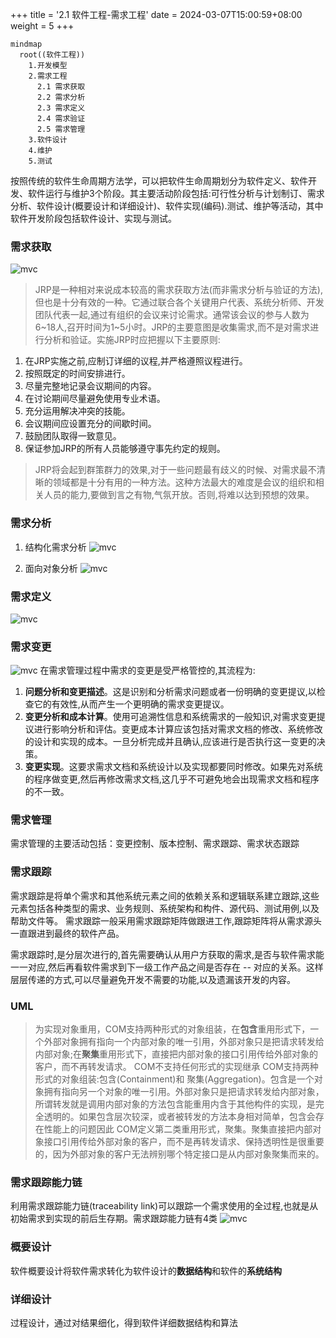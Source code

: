 +++
title = '2.1 软件工程-需求工程'
date = 2024-03-07T15:00:59+08:00
weight = 5
+++

```mermaid
mindmap
  root((软件工程))
    1.开发模型
    2.需求工程
      2.1 需求获取
      2.2 需求分析
      2.3 需求定义
      2.4 需求验证
      2.5 需求管理
    3.软件设计
    4.维护
    5.测试
```

按照传统的软件生命周期方法学，可以把软件生命周期划分为软件定义、软件开发、软件运行与维护3个阶段。其主要活动阶段包括:可行性分析与计划制订、需求分析、软件设计(概要设计和详细设计)、软件实现(编码).测试、维护等活动，其中软件开发阶段包括软件设计、实现与测试。

### 需求获取
![mvc](../../../images/content/ruankao/software_requirement.png)

> JRP是一种相对来说成本较高的需求获取方法(而非需求分析与验证的方法),但也是十分有效的一种。它通过联合各个关键用户代表、系统分析师、开发团队代表一起,通过有组织的会议来讨论需求。通常该会议的参与人数为6~18人,召开时间为1~5小时。JRP的主要意图是收集需求,而不是对需求进行分析和验证。实施JRP时应把握以下主要原则:
1. 在JRP实施之前,应制订详细的议程,并严格遵照议程进行。
2. 按照既定的时间安排进行。
3. 尽量完整地记录会议期间的内容。
4. 在讨论期间尽量避免使用专业术语。
5. 充分运用解决冲突的技能。
6. 会议期间应设置充分的间歇时间。
7. 鼓励团队取得一致意见。
8. 保证参加JRP的所有人员能够遵守事先约定的规则。

> JRP将会起到群策群力的效果,对于一些问题最有歧义的时候、对需求最不清晰的领域都是十分有用的一种方法。这种方法最大的难度是会议的组织和相关人员的能力,要做到言之有物,气氛开放。否则,将难以达到预想的效果。

### 需求分析
1. 结构化需求分析
![mvc](../../../images/content/ruankao/software_analysis_st.png)

2. 面向对象分析
![mvc](../../../images/content/ruankao/software_analysis_ooa.png)

### 需求定义
![mvc](../../../images/content/ruankao/software_requirement_define.png)

### 需求变更
![mvc](../../../images/content/ruankao/software_requirement_change.png)
在需求管理过程中需求的变更是受严格管控的,其流程为:
1. **问题分析和变更描述**。这是识别和分析需求问题或者一份明确的变更提议,以检查它的有效性,从而产生一个更明确的需求变更提议。
2. **变更分析和成本计算**。使用可追溯性信息和系统需求的一般知识,对需求变更提议进行影响分析和评估。变更成本计算应该包括对需求文档的修改、系统修改的设计和实现的成本。一旦分析完成并且确认,应该进行是否执行这一变更的决策。
3. **变更实现**。这要求需求文档和系统设计以及实现都要同时修改。如果先对系统的程序做变更,然后再修改需求文档,这几乎不可避免地会出现需求文档和程序的不一致。


### 需求管理
需求管理的主要活动包括：变更控制、版本控制、需求跟踪、需求状态跟踪

### 需求跟踪
需求跟踪是将单个需求和其他系统元素之间的依赖关系和逻辑联系建立跟踪,这些元素包括各种类型的需求、业务规则、系统架构和构件、源代码、测试用例,以及帮助文件等。 需求跟踪一般采用需求跟踪矩阵做跟进工作,跟踪矩阵将从需求源头一直跟进到最终的软件产品。

需求跟踪时,是分层次进行的,首先需要确认从用户方获取的需求,是否与软件需求能一一对应,然后再看软件需求到下一级工作产品之间是否存在 -- 对应的关系。这样层层传递的方式,可以尽量避免开发不需要的功能,以及遗漏该开发的内容。


### UML
> 为实现对象重用，COM支持两种形式的对象组装，在**包含**重用形式下，一个外部对象拥有指向一个内部对象的唯一引用，外部对象只是把请求转发给内部对象;在**聚集**重用形式下，直接把内部对象的接口引用传给外部对象的客户，而不再转发请求。
COM不支持任何形式的实现继承
COM支持两种形式的对象组装:包含(Containment)和 聚集(Aggregation)。包含是一个对象拥有指向另一个对象的唯一引用。外部对象只是把请求转发给内部对象，所谓转发就是调用内部对象的方法包含能重用内含于其他构件的实现，是完全透明的。如果包含层次较深，或者被转发的方法本身相对简单，包含会存在性能上的问题因此 COM定义第二类重用形式，聚集。聚集直接把内部对象接口引用传给外部对象的客户，而不是再转发请求、保持透明性是很重要的，因为外部对象的客户无法辨别哪个特定接口是从内部对象聚集而来的。


### 需求跟踪能力链
利用需求跟踪能力链(traceability link)可以跟踪一个需求使用的全过程,也就是从初始需求到实现的前后生存期。需求跟踪能力链有4类
![mvc](../../../images/content/ruankao/request_line.png)

### 概要设计
软件概要设计将软件需求转化为软件设计的**数据结构**和软件的**系统结构**

### 详细设计
过程设计，通过对结果细化，得到软件详细数据结构和算法